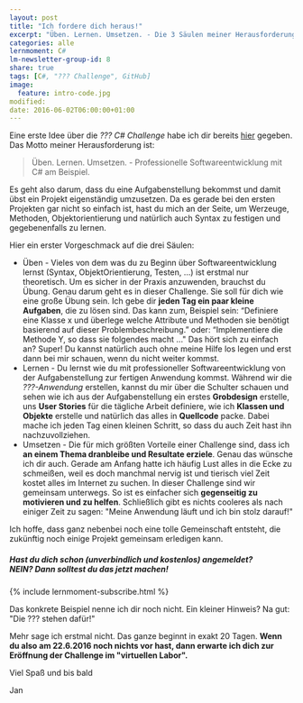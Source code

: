 ```yaml
---
layout: post
title: "Ich fordere dich heraus!"
excerpt: "Üben. Lernen. Umsetzen. - Die 3 Säulen meiner Herausforderung an C# Anfänger."
categories: alle
lernmoment: C#
lm-newsletter-group-id: 8
share: true
tags: [C#, "??? Challenge", GitHub]
image:
  feature: intro-code.jpg
modified:
date: 2016-06-02T06:00:00+01:00
---
```


Eine erste Idee über die *??? C# Challenge* habe ich dir bereits [hier](/alle/druckbetankung-fuer-csharp-anfaenger/) gegeben. Das Motto meiner Herausforderung ist:

> Üben. Lernen. Umsetzen. - Professionelle Softwareentwicklung mit C# am Beispiel.

Es geht also darum, dass du eine Aufgabenstellung bekommst und damit übst ein Projekt eigenständig umzusetzen. Da es gerade bei den ersten Projekten gar nicht so einfach ist, hast du mich an der Seite, um Werzeuge, Methoden, Objektorientierung und natürlich auch Syntax zu festigen und gegebenenfalls zu lernen.

Hier ein erster Vorgeschmack auf die drei Säulen:

 - Üben - Vieles von dem was du zu Beginn über Softwareentwicklung lernst (Syntax, ObjektOrientierung, Testen, ...) ist erstmal nur theoretisch. Um es sicher in der Praxis anzuwenden, brauchst du Übung. Genau darum geht es in dieser Challenge. Sie soll für dich wie eine große Übung sein. Ich gebe dir **jeden Tag ein paar kleine Aufgaben**, die zu lösen sind. Das kann zum, Beispiel sein: “Definiere eine Klasse x und überlege welche Attribute und Methoden sie benötigt basierend auf dieser Problembeschreibung.” oder: “Implementiere die Methode Y, so dass sie folgendes macht ..." Das hört sich zu einfach an? Super! Du kannst natürlich auch ohne meine Hilfe los legen und erst dann bei mir schauen, wenn du nicht weiter kommst.
 - Lernen - Du lernst wie du mit professioneller Softwareentwicklung von der Aufgabenstellung zur fertigen Anwendung kommst. Während wir die *???-Anwendung* erstellen, kannst du mir über die Schulter schauen und sehen wie ich aus der Aufgabenstellung ein erstes **Grobdesign** erstelle, uns **User Stories** für die tägliche Arbeit definiere, wie ich **Klassen und Objekte** erstelle und natürlich das alles in **Quellcode** packe. Dabei mache ich jeden Tag einen kleinen Schritt, so dass du auch Zeit hast ihn nachzuvollziehen.
 - Umsetzen - Die für mich größten Vorteile einer Challenge sind, dass ich **an einem Thema dranbleibe und Resultate erziele**. Genau das wünsche ich dir auch. Gerade am Anfang hatte ich häufig Lust alles in die Ecke zu schmeißen, weil es doch manchmal nervig ist und tierisch viel Zeit kostet alles im Internet zu suchen. In dieser Challenge sind wir gemeinsam unterwegs. So ist es einfacher sich **gegenseitig zu motivieren und zu helfen**. Schließlich gibt es nichts cooleres als nach einiger Zeit zu sagen: "Meine Anwendung läuft und ich bin stolz darauf!"

Ich hoffe, dass ganz nebenbei noch eine tolle Gemeinschaft entsteht, die zukünftig noch einige Projekt gemeinsam erledigen kann.

<div class="subscribe-notice">
  <h5>Hast du dich schon (unverbindlich und kostenlos) angemeldet? <br> NEIN? Dann solltest du das jetzt machen!</h5>
    {% include lernmoment-subscribe.html %}
</div>


Das konkrete Beispiel nenne ich dir noch nicht. Ein kleiner Hinweis? Na gut: "Die ??? stehen dafür!"

Mehr sage ich erstmal nicht. Das ganze beginnt in exakt 20 Tagen. **Wenn du also am 22.6.2016 noch nichts vor hast, dann erwarte ich dich zur Eröffnung der Challenge im "virtuellen Labor".**

Viel Spaß und bis bald

Jan
